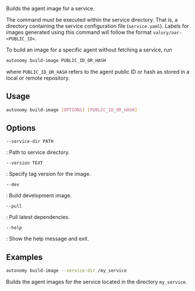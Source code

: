 Builds the agent image for a service.

The command must be executed within the service directory. That is, a directory containing the service configuration file (`service.yaml`). Labels for images generated using this command will follow the format `valory/oar-<PUBLIC_ID>`.

To build an image for a specific agent without fetching a service, run
```bash
autonomy build-image PUBLIC_ID_OR_HASH
```
where `PUBLIC_ID_OR_HASH` refers to the agent public ID or hash as stored in a local or remote repository.

## Usage

```bash
autonomy build-image [OPTIONS] [PUBLIC_ID_OR_HASH]
```

## Options
```
--service-dir PATH
```
:   Path to service directory.

```
--version TEXT
```
:   Specify tag version for the image.

```
--dev
```
:   Build development image.

```
--pull
```
:   Pull latest dependencies.

```
--help
```
:   Show the help message and exit.


## Examples

```bash
autonomy build-image --service-dir /my_service
```

Builds the agent images for the service located in the directory `my_service`.
